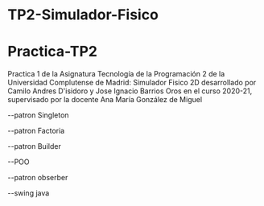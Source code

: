# TP2-Simulador-Fisico
# Practica-TP2
Practica 1 de la Asignatura Tecnología de la Programación 2 de la Universidad Complutense de Madrid: Simulador Fisico 2D desarrollado por Camilo Andres D'isidoro y Jose Ignacio Barrios Oros en el curso 2020-21, supervisado por la docente Ana María González de Miguel

--patron Singleton

--patron Factoria

--patron Builder

--POO

--patron obserber

--swing java
